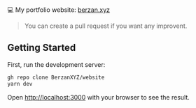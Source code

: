 💻 My portfolio website: [berzan.xyz](https://berzan.xyz/)

> You can create a pull request if you want any improvent.

## Getting Started

First, run the development server:

```bash
gh repo clone BerzanXYZ/website
yarn dev
```

Open [http://localhost:3000](http://localhost:3000) with your browser to see the result.
